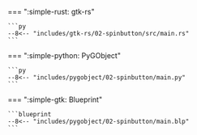 === ":simple-rust: gtk-rs"

    ```py
    --8<-- "includes/gtk-rs/02-spinbutton/src/main.rs"
    ```

=== ":simple-python: PyGObject"

    ```py
    --8<-- "includes/pygobject/02-spinbutton/main.py"
    ```

=== ":simple-gtk: Blueprint"

    ```blueprint
    --8<-- "includes/pygobject/02-spinbutton/main.blp"
    ```
